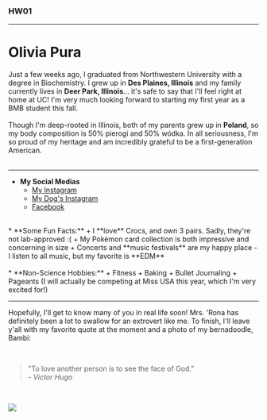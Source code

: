 ### HW01

*** 
# Olivia Pura

Just a few weeks ago, I graduated from Northwestern University with a degree in Biochemistry. I grew up in **Des Plaines, Illinois** and my family currently lives in **Deer Park, Illinois**... it's safe to say that I'll feel right at home at UC! I'm very much looking forward to starting my first year as a BMB student this fall.
<br><br>
Though I'm deep-rooted in Illinois, both of my parents grew up in **Poland**, so my body composition is 50% pierogi and 50% wódka. In all seriousness, I'm so proud of my heritage and am incredibly grateful to be a first-generation American. 
<br><br>


***
* **My Social Medias**
  + [My Instagram](http://www.instagram.com/oliviapura/)
  + [My Dog's Instagram](http://www.instagram.com/bambi.bernedoodle/)
  + [Facebook](http://www.facebook.com/oliviapura1/)
<br>  
* **Some Fun Facts:**
  + I **love** Crocs, and own 3 pairs. Sadly, they're not lab-approved :(
  + My Pokémon card collection is both impressive and concerning in size
  + Concerts and **music festivals** are my happy place - I listen to all music, but my favorite is **EDM**
<br><br>
* **Non-Science Hobbies:**
  + Fitness
  + Baking
  + Bullet Journaling
  + Pageants (I will actually be competing at Miss USA this year, which I'm very excited for!)

<br>  

***
Hopefully, I'll get to know many of you in real life soon! Mrs. 'Rona has definitely been a lot to swallow for an extrovert like me. To finish, I'll leave y'all with my favorite quote at the moment and a photo of my bernadoodle, Bambi:

<br>

> "To love another person is to see the face of God." <br> *- Victor Hugo*

<br>

![](https://scontent-ort2-1.cdninstagram.com/v/t51.2885-15/e35/p1080x1080/79376578_2826487014063607_8637659416288532766_n.jpg?_nc_ht=scontent-ort2-1.cdninstagram.com&_nc_cat=107&_nc_ohc=Rlzs_GhBnQwAX-NR9Ik&oh=d3e7555401f2d875b149092d6969200b&oe=5F2B7C74)


